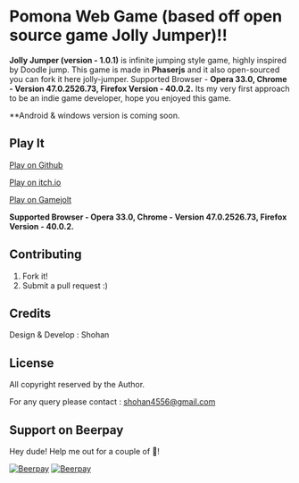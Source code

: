 # Pomona Web Game (based off open source game Jolly Jumper)!!

**Jolly Jumper (version - 1.0.1)** is infinite jumping style game, highly inspired by Doodle jump.
This game is made in **Phaserjs** and it also open-sourced you can fork it here jolly-jumper. 
Supported Browser - **Opera 33.0, Chrome - Version 47.0.2526.73, Firefox Version - 40.0.2.**
Its my very first approach to be an indie game developer, hope you enjoyed this game.

**Android & windows version is coming soon.

## Play It

[Play on Github](http://shohan4556.github.io/jolly-jumper/)

[Play on itch.io](http://shohan4556.itch.io/jolly-jumper)

[Play on Gamejolt](http://gamejolt.com/games/jolly-jumper/112782#close)

**Supported Browser - Opera 33.0, Chrome - Version 47.0.2526.73, Firefox Version - 40.0.2.**

## Contributing

1. Fork it!
2. Submit a pull request :)

## Credits

Design & Develop : Shohan

## License

All copyright reserved by the Author.

For any query please contact : shohan4556@gmail.com

## Support on Beerpay
Hey dude! Help me out for a couple of :beers:!

[![Beerpay](https://beerpay.io/shohan4556/jolly-jumper/badge.svg?style=beer-square)](https://beerpay.io/shohan4556/jolly-jumper)  [![Beerpay](https://beerpay.io/shohan4556/jolly-jumper/make-wish.svg?style=flat-square)](https://beerpay.io/shohan4556/jolly-jumper?focus=wish)
